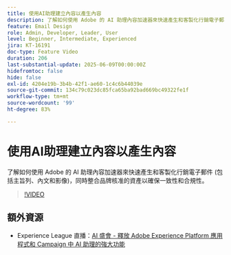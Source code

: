 ```yaml
---
title: 使用AI助理建立內容以產生內容
description: 了解如何使用 Adobe 的 AI 助理內容加速器來快速產生和客製化行銷電子郵件 (包括主旨列、內文和影像)，同時整合品牌核准的資產以確保一致性和合規性。
feature: Email Design
role: Admin, Developer, Leader, User
level: Beginner, Intermediate, Experienced
jira: KT-16191
doc-type: Feature Video
duration: 206
last-substantial-update: 2025-06-09T00:00:00Z
hidefromtoc: false
hide: false
exl-id: 4204e19b-3b4b-42f1-ae60-1c4c6b44039e
source-git-commit: 134c79c023dc85fca65ba92bad669bc49322fe1f
workflow-type: tm+mt
source-wordcount: '99'
ht-degree: 83%

---
```


# 使用AI助理建立內容以產生內容

了解如何使用 Adobe 的 AI 助理內容加速器來快速產生和客製化行銷電子郵件 (包括主旨列、內文和影像)，同時整合品牌核准的資產以確保一致性和合規性。

>[!VIDEO](https://video.tv.adobe.com/v/3463762/?learn=on&enablevpops)

## 額外資源

* Experience League 直播：[AI 盛會 - 釋放 Adobe Experience Platform 應用程式和 Campaign 中 AI 助理的強大功能](https://experienceleague.adobe.com/zh-hant/docs/events/experience-league-live-recordings/episodes/exl-live-episode-09-26-24)
